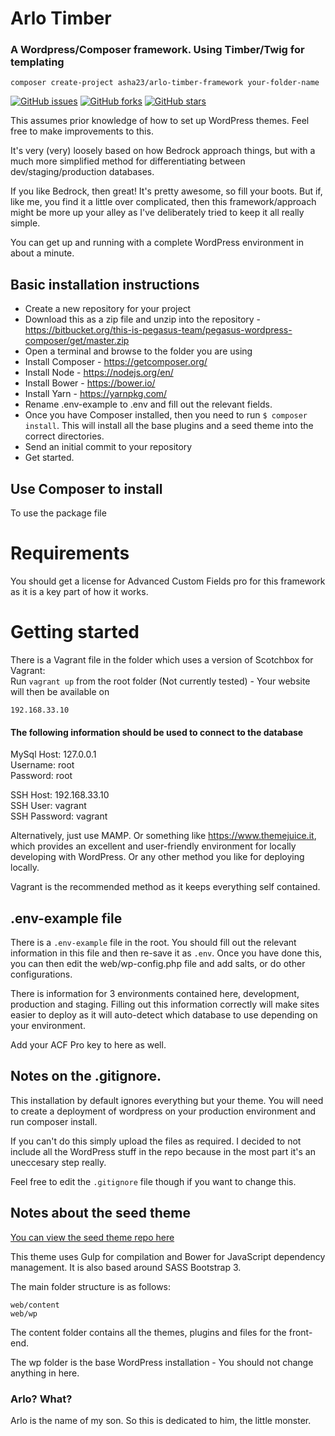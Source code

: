 # Arlo Timber
### A Wordpress/Composer framework. Using Timber/Twig for templating

```
composer create-project asha23/arlo-timber-framework your-folder-name
```

[![GitHub issues](https://img.shields.io/github/issues/asha23/arlo-timber-framework.svg)](https://github.com/asha23/arlo-timber-framework/issues) [![GitHub forks](https://img.shields.io/github/forks/asha23/arlo-timber-framework.svg)](https://github.com/asha23/arlo-timber-framework/network) [![GitHub stars](https://img.shields.io/github/stars/asha23/arlo-timber-framework.svg)](https://github.com/asha23/arlo-timber-framework/stargazers)

This assumes prior knowledge of how to set up WordPress themes. Feel free to make improvements to this.

It's very (very) loosely based on how Bedrock approach things, but with a much more simplified method for differentiating between dev/staging/production databases.

If you like Bedrock, then great! It's pretty awesome, so fill your boots. But if, like me, you find it a little over complicated, then this framework/approach might be more up your alley as I've deliberately tried to keep it all really simple.

You can get up and running with a complete WordPress environment in about a minute.

## Basic installation instructions

* Create a new repository for your project
* Download this as a zip file and unzip into the repository - https://bitbucket.org/this-is-pegasus-team/pegasus-wordpress-composer/get/master.zip
* Open a terminal and browse to the folder you are using
* Install Composer - https://getcomposer.org/
* Install Node - https://nodejs.org/en/
* Install Bower - https://bower.io/
* Install Yarn - https://yarnpkg.com/
* Rename .env-example to .env and fill out the relevant fields.
* Once you have Composer installed, then you need to run ```$ composer install```. This will install all the base plugins and a seed theme into the correct directories.
* Send an initial commit to your repository
* Get started.

## Use Composer to install



To use the package file

Requirements
============

You should get a license for Advanced Custom Fields pro for this framework as it is a key part of how it works.

Getting started
===============

There is a Vagrant file in the folder which uses a version of Scotchbox for Vagrant:  
Run ```vagrant up``` from the root folder (Not currently tested) - Your website will then be available on

```
192.168.33.10
```

#### The following information should be used to connect to the database

MySql Host: 127.0.0.1  
Username: root  
Password: root

SSH Host: 192.168.33.10  
SSH User: vagrant  
SSH Password: vagrant  

Alternatively, just use MAMP. Or something like https://www.themejuice.it, which provides an excellent and user-friendly environment for locally developing with WordPress. Or any other method you like for deploying locally.

Vagrant is the recommended method as it keeps everything self contained.

## .env-example file

There is a ```.env-example``` file in the root. You should fill out the relevant information in this file and then re-save it as ```.env```. Once you have done this, you can then edit the web/wp-config.php file and add salts, or do other configurations.

There is information for 3 environments contained here, development, production and staging. Filling out this information correctly will make sites easier to deploy as it will auto-detect which database to use depending on your environment.

Add your ACF Pro key to here as well.

## Notes on the .gitignore.

This installation by default ignores everything but your theme. You will need to create a deployment of wordpress on your production environment and run composer install.

If you can't do this simply upload the files as required. I decided to not include all the WordPress stuff in the repo because in the most part it's an uneccesary step really.

Feel free to edit the ```.gitignore``` file though if you want to change this.

## Notes about the seed theme

[You can view the seed theme repo here](https://github.com/asha23/wp-seed-timber)

This theme uses Gulp for compilation and Bower for JavaScript dependency management. It is also based around SASS Bootstrap 3.

The main folder structure is as follows:

```
web/content
web/wp
```

The content folder contains all the themes, plugins and files for the front-end.

The wp folder is the base WordPress installation - You should not change anything in here.

### Arlo? What?

Arlo is the name of my son. So this is dedicated to him, the little monster.

